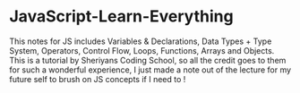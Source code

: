 # JavaScript-Learn-Everything
This notes for JS includes Variables &amp; Declarations, Data Types + Type System, Operators, Control Flow, Loops, Functions, Arrays and Objects. This is a tutorial by Sheriyans Coding School, so all the credit goes to them for such a wonderful experience, I just made a note out of the lecture for my future self to brush on JS concepts if I need to !
